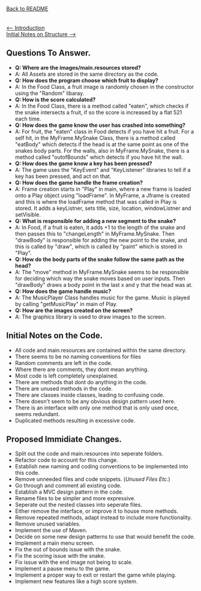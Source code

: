 
[Back to README](../README.md)\
\
\
[<-- Introduction](../README.md)\
[Initial Notes on Structure -->](notesOnStructure.md)

<a name="initialNotes"></a>

## Questions To Answer.
- **Q: Where are the images/main.resources stored?**
-   A: All Assets are stored in the same directory as the code.  
- **Q: How does the program choose which fruit to display?**
-   A: In the Food Class, a fruit image is randomly chosen in the constructor using the "Random" libaray.  
- **Q: How is the score calculated?**
-   A: In the Food Class, there is a method called "eaten", which checks if the snake intersects a fruit, if so the score is increased by a flat 521 each time.
- **Q: How does the game know the user has crashed into something?**
-   A: For fruit, the "eaten" class in Food detects if you have hit a fruit. For a self hit, in the MyFrame.MySnake Class, there is a method called "eatBody" which detects if the head is at the same point as one of the snakes body parts. For the walls, also in MyFrame.MySnake, there is a method called "outofBounds" which detects if you have hit the wall.
- **Q: How does the game know a key has been pressed?**
-   A: The game uses the "KeyEvent" and "KeyListener" libraries to tell if a key has been pressed, and act on that.
- **Q: How does the game handle the frame creation?**
-   A: Frame creation starts in "Play" in main, where a new frame is loaded onto a Play object using "loadFrame". In MyFrame, a Jframe is created and this is where the loadFrame method that was called in Play is stored. It adds a keyListner, sets title, size, location, windowListner and setVisible.
- **Q: What is responsible for adding a new segment to the snake?**
-   A: In Food, if a fruit is eaten, it adds +1 to the length of the snake and then passes this to "changeLength" in MyFrame.MySnake. Then "drawBody" is responsible for adding the new point to the snake, and this is called by "draw", which is called by "paint" which is stored in "Play".
- **Q: How do the body parts of the snake follow the same path as the head?**
-   A: The "move" method in MyFrame.MySnake seems to be responsible for deciding which way the snake moves based on user inputs. Then "drawBody" draws a body point in the last x and y that the head was at.
- **Q: How does the game handle music?**
-   A: The MusicPlayer Class handles music for the game. Music is played by calling "getMusicPlay" in main of Play.
- **Q: How are the images created on the screen?**
-   A: The graphics library is used to draw images to the screen.

## Initial Notes on the Code.
- All code and main.resources are contained within the same directory.
- There seems to be no naming conventions for files 
- Random comments are left in the code.
- Where there are comments, they dont mean anything.
- Most code is left completely unexplained.
- There are methods that dont do anything in the code.
- There are unused methods in the code.
- There are classes inside classes, leading to confusing code.
- There doesn't seem to be any obvious design pattern used here.
- There is an interface with only one method that is only used once, seems redundant.
- Duplicated methods resulting in excessive code.

## Proposed Immidiate Changes.
- Split out the code and main.resources into seperate folders.
- Refactor code to account for this change.
- Establish new naming and coding conventions to be implemented into this code.
- Remove unneeded files and code snippets. (*Unused Files Etc.*)
- Go through and comment all existing code.
- Establish a MVC design pattern in the code.
- Rename files to be simpler and more expressive.
- Seperate out the nested classes into seperate files.
- Either remove the interface, or improve it to house more methods.
- Remove repeated methods, adapt instead to include more functionality.
- Remove unused variables.
- Implement the use of Maven.
- Decide on some new design patterns to use that would benefit the code. 
- Implement a main menu screen.
- Fix the out of bounds issue with the snake.
- Fix the scoring issue with the snake.
- Fix issue with the end image not being to scale.
- Implement a pause menu to the game.
- Implement a proper way to exit or restart the game while playing.
- Implement new features like a high score system.


